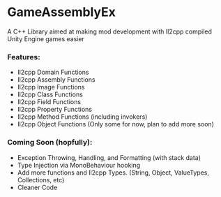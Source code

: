 # GameAssemblyEx
A C++ Library aimed at making mod development with Il2cpp compiled Unity Engine games easier

<h3>Features:</h3>

- Il2cpp Domain Functions
- Il2cpp Assembly Functions
- Il2cpp Image Functions
- Il2cpp Class Functions
- Il2cpp Field Functions
- Il2cpp Property Functions
- Il2cpp Method Functions (including invokers)
- Il2cpp Object Functions (Only some for now, plan to add more soon)

<h3>Coming Soon (hopfully):</h3>

- Exception Throwing, Handling, and Formatting (with stack data)
- Type Injection via MonoBehaviour hooking
- Add more functions and Il2cpp Types. (String, Object, ValueTypes, Collections, etc)
- Cleaner Code
